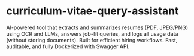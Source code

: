 # curriculum-vitae-query-assistant
AI-powered tool that extracts and summarizes resumes (PDF, JPEG/PNG) using OCR and LLMs, answers job-fit queries, and logs all usage data (without storing documents). Built for efficient hiring workflows. Fast, auditable, and fully Dockerized with Swagger API.
